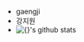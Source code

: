 - gaengji
- 강지원
- ![{}'s github stats](https://github-readme-stats.vercel.app/api?username={gaengji}&show_icons=true&&theme={dark})
<!---
gaengji/gaengji is a ✨ special ✨ repository because its `README.md` (this file) appears on your GitHub profile.
You can click the Preview link to take a look at your changes.
--->
